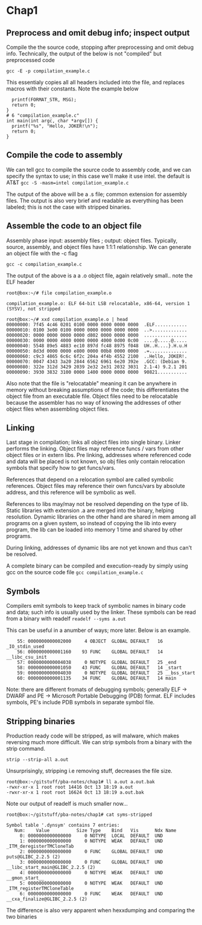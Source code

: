 # Chap1
## Preprocess and omit debug info; inspect output
Compile the the source code, stopping after preprocessing and omit debug info. 
Technically, the output of the below is not "compiled" but preprocessed code

```gcc -E -p compilation_example.c```

This essentialy copies all all headers included into the file, and replaces
macros with their constants. Note the example below
``` int main(int argc, char *argv[]) {
  printf(FORMAT_STR, MSG);
  return 0;
}
# 6 "compilation_example.c"
int main(int argc, char *argv[]) {
  printf("%s", "Hello, JOKER!\n");
  return 0;
}
```

## Compile the code to assembly
We can tell gcc to compile the source code to assembly code, and we can specify
the syntax to use; in this case we'll make it use intel. the default is AT&T
```gcc -S -masm=intel compilation_example.c```

The output of the above will be a .s file; common extension for assembly files.
The output is also very brief and readable as everything has been labeled; this
is not the case with stripped binaries.

## Assemble the code to an object file

Assembly phase input: assembly files ; output: object files. Typically, source, 
assembly, and object files have 1:1:1 relationship. We can generate an object
file with the -c flag

```gcc -c compilation_example.c```

The output of the above is a a .o object file, again relatively small.. note the ELF header
```
root@box:~/# file compilation_example.o

compilation_example.o: ELF 64-bit LSB relocatable, x86-64, version 1 (SYSV), not stripped

root@box:~/# xxd compilation_example.o | head
00000000: 7f45 4c46 0201 0100 0000 0000 0000 0000  .ELF............
00000010: 0100 3e00 0100 0000 0000 0000 0000 0000  ..>.............
00000020: 0000 0000 0000 0000 d802 0000 0000 0000  ................
00000030: 0000 0000 4000 0000 0000 4000 0d00 0c00  ....@.....@.....
00000040: 5548 89e5 4883 ec10 897d fc48 8975 f048  UH..H....}.H.u.H
00000050: 8d3d 0000 0000 e800 0000 00b8 0000 0000  .=..............
00000060: c9c3 4865 6c6c 6f2c 204a 4f4b 4552 2100  ..Hello, JOKER!.
00000070: 0047 4343 3a20 2844 6562 6961 6e20 392e  .GCC: (Debian 9.
00000080: 322e 312d 3429 2039 2e32 2e31 2032 3031  2.1-4) 9.2.1 201
00000090: 3930 3832 3100 0000 1400 0000 0000 0000  90821...........
```
Also note that the file is "relocatable" meaning it can be anywhere in memory
without breaking assumptions of the code; this differentiates the object file
from an executable file. Object files need to be relocatable because the assembler
has no way of knowing the addresses of other object files when assembling object
files.

## Linking
Last stage in compilation; links all object files into single binary. Linker
performs the linking. Object files may reference funcs / vars from other object
files or in extern libs. Pre linking, addresses where referenced code and data
will be placed is not known, so obj files only contain relocation symbols that
specify how to get funcs/vars. 

References that depend on a relocation symbol are called symbolic references. 
Object files may reference their own funcs/vars by absolute address, and this
reference will be symbolic as well. 

References to libs may/may not be resolved depending on the type of lib. Static
libraries with extension .a are merged into the binary, helping resolution. 
Dynamic libraries on the other hand are shared in mem among all programs on a 
given system, so instead of copying the lib into every program, the lib can
be loaded into memory 1 time and shared by other programs.

During linking, addresses of dynamic libs are not yet known and thus can't be
resolved. 

A complete binary can be compiled and execution-ready  by simply using gcc on 
the source code file
```gcc compilation_example.c```

## Symbols
Compilers emit symbols to keep track of symbolic names in binary code and data; 
such info is usually used by the linker. These symbols can be read from a binary
with readelf
```readelf --syms a.out```

This can be useful in a anumber of ways; more later. Below is an example.
```
    55: 0000000000002000     4 OBJECT  GLOBAL DEFAULT   16 _IO_stdin_used
    56: 0000000000001160    93 FUNC    GLOBAL DEFAULT   14 __libc_csu_init
    57: 0000000000004038     0 NOTYPE  GLOBAL DEFAULT   25 _end
    58: 0000000000001050    43 FUNC    GLOBAL DEFAULT   14 _start
    59: 0000000000004030     0 NOTYPE  GLOBAL DEFAULT   25 __bss_start
    60: 0000000000001135    34 FUNC    GLOBAL DEFAULT   14 main
```
Note: there are different fromats of debugging symbols; generally ELF -> DWARF
and PE -> Microsoft Portable Debugging (PDB) format. ELF includes symbols, 
PE's include PDB symbols in separate symbol file.


## Stripping binaries
Production ready code will be stripped, as will malware, which makes reversing
much more difficult. We can strip symbols from a binary with the strip
command. 

```strip --strip-all a.out```

Unsurprisingly, stripping i.e removing stuff, decreases the file size.

```
root@box:~/gitstuff/pba-notes/chap1# ll a.out a.out.bak
-rwxr-xr-x 1 root root 14416 Oct 13 18:19 a.out
-rwxr-xr-x 1 root root 16624 Oct 13 18:19 a.out.bak
```
Note our output of readelf is much smaller now...

```
root@box:~/gitstuff/pba-notes/chap1# cat syms-stripped

Symbol table '.dynsym' contains 7 entries:
   Num:    Value          Size Type    Bind   Vis      Ndx Name
     0: 0000000000000000     0 NOTYPE  LOCAL  DEFAULT  UND
     1: 0000000000000000     0 NOTYPE  WEAK   DEFAULT  UND _ITM_deregisterTMCloneTab
     2: 0000000000000000     0 FUNC    GLOBAL DEFAULT  UND puts@GLIBC_2.2.5 (2)
     3: 0000000000000000     0 FUNC    GLOBAL DEFAULT  UND __libc_start_main@GLIBC_2.2.5 (2)
     4: 0000000000000000     0 NOTYPE  WEAK   DEFAULT  UND __gmon_start__
     5: 0000000000000000     0 NOTYPE  WEAK   DEFAULT  UND _ITM_registerTMCloneTable
     6: 0000000000000000     0 FUNC    WEAK   DEFAULT  UND __cxa_finalize@GLIBC_2.2.5 (2)
```
The difference is also very apparent when hexxdumping and comparing the two binaries
